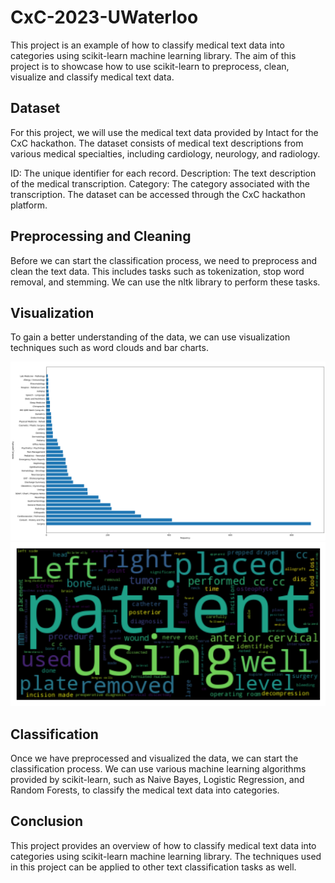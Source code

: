 # CxC-2023-UWaterloo


This project is an example of how to classify medical text data into categories using scikit-learn machine learning library. The aim of this project is to showcase how to use scikit-learn to preprocess, clean, visualize and classify medical text data.

## Dataset
For this project, we will use the medical text data provided by Intact for the CxC hackathon. The dataset consists of medical text descriptions from various medical specialties, including cardiology, neurology, and radiology.

ID: The unique identifier for each record.
Description: The text description of the medical transcription.
Category: The category associated with the transcription.
The dataset can be accessed through the CxC hackathon platform.

## Preprocessing and Cleaning
Before we can start the classification process, we need to preprocess and clean the text data. This includes tasks such as tokenization, stop word removal, and stemming. We can use the nltk library to perform these tasks.

## Visualization
To gain a better understanding of the data, we can use visualization techniques such as word clouds and bar charts.

![Vis/1.png](https://github.com/dchung1209/CxC-2023-UWaterloo/blob/main/Vis/1.png?raw=true)
![Vis/2.png](https://github.com/dchung1209/CxC-2023-UWaterloo/blob/main/Vis/2.png?raw=true)

## Classification
Once we have preprocessed and visualized the data, we can start the classification process. We can use various machine learning algorithms provided by scikit-learn, such as Naive Bayes, Logistic Regression, and Random Forests, to classify the medical text data into categories.

## Conclusion
This project provides an overview of how to classify medical text data into categories using scikit-learn machine learning library. The techniques used in this project can be applied to other text classification tasks as well.


